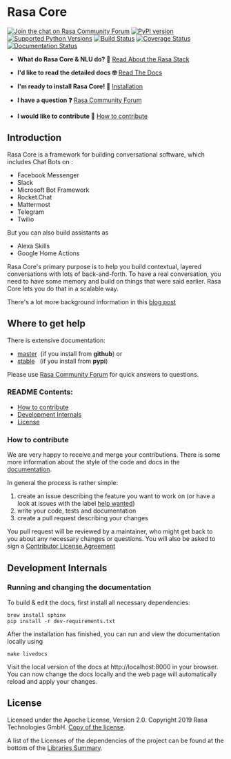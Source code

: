 # Rasa Core 


[![Join the chat on Rasa Community Forum](https://img.shields.io/badge/forum-join%20discussions-brightgreen.svg)](https://forum.rasa.com/?utm_source=badge&utm_medium=badge&utm_campaign=pr-badge&utm_content=badge)
[![PyPI version](https://img.shields.io/pypi/v/rasa_core.svg)](https://pypi.python.org/pypi/rasa-core)
[![Supported Python Versions](https://img.shields.io/pypi/pyversions/rasa_core.svg)](https://pypi.python.org/pypi/rasa_core)
[![Build Status](https://travis-ci.com/RasaHQ/rasa_core.svg?branch=master)](https://travis-ci.com/RasaHQ/rasa_core)
[![Coverage Status](https://coveralls.io/repos/github/RasaHQ/rasa_core/badge.svg?branch=master)](https://coveralls.io/github/RasaHQ/rasa_core?branch=master)
[![Documentation Status](https://img.shields.io/badge/docs-stable-brightgreen.svg)](https://rasa.com/docs/core)


- **What do Rasa Core & NLU do? 🤔**
  [Read About the Rasa Stack](https://rasa.com/products/rasa-stack/)

- **I'd like to read the detailed docs 🤓**
  [Read The Docs](https://rasa.com/docs/core)

- **I'm ready to install Rasa Core! 🚀**
  [Installation](https://rasa.com/docs/core/installation.html)

- **I have a question ❓**
  [Rasa Community Forum](https://forum.rasa.com)

- **I would like to contribute 🤗**
  [How to contribute](#how-to-contribute)

## Introduction

Rasa Core is a framework for building conversational software, which includes
Chat Bots on :
- Facebook Messenger
- Slack
- Microsoft Bot Framework
- Rocket.Chat
- Mattermost
- Telegram
- Twilio

But you can also build assistants as
- Alexa Skills
- Google Home Actions

Rasa Core's primary purpose is to help you build contextual, layered
conversations with lots of back-and-forth. To have a real conversation,
you need to have some memory and build on things that were said earlier.
Rasa Core lets you do that in a scalable way.

There's a lot more background information in this
[blog post](https://medium.com/rasa-blog/a-new-approach-to-conversational-software-2e64a5d05f2a)

## Where to get help

There is extensive documentation:

- [master](https://rasa.com/docs/core/master/)&nbsp;
  (if you install from **github**) or
- [stable](https://rasa.com/docs/core)&nbsp;&nbsp;
  (if you install from **pypi**)


Please use [Rasa Community Forum](https://forum.rasa.com) for quick answers to
questions.



### README Contents:
- [How to contribute](#how-to-contribute)
- [Development Internals](#development-internals)
- [License](#license)

### How to contribute
We are very happy to receive and merge your contributions. There is
some more information about the style of the code and docs in the
[documentation](https://nlu.rasa.com/contribute.html).

In general the process is rather simple:
1. create an issue describing the feature you want to work on (or
   have a look at issues with the label
   [help wanted](https://github.com/RasaHQ/rasa_core/issues?q=is%3Aissue+is%3Aopen+label%3A%22help+wanted%22))
2. write your code, tests and documentation
3. create a pull request describing your changes

You pull request will be reviewed by a maintainer, who might get
back to you about any necessary changes or questions. You will
also be asked to sign a
[Contributor License Agreement](https://cla-assistant.io/RasaHQ/rasa_core)


## Development Internals
### Running and changing the documentation
To build & edit the docs, first install all necessary dependencies:

```
brew install sphinx
pip install -r dev-requirements.txt
```

After the installation has finished, you can run and view the documentation
locally using
```
make livedocs
```

Visit the local version of the docs at http://localhost:8000 in your browser.
You can now change the docs locally and the web page will automatically reload
and apply your changes.

## License
Licensed under the Apache License, Version 2.0.
Copyright 2019 Rasa Technologies GmbH. [Copy of the license](LICENSE.txt).

A list of the Licenses of the dependencies of the project can be found at
the bottom of the
[Libraries Summary](https://libraries.io/github/RasaHQ/rasa_core).
